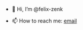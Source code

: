 - 👋 Hi, I’m @felix-zenk
<!--- - 👀 I’m interested in ...              --->
<!--- - 🌱 I’m currently learning ...         --->
<!--- - 💞️ I’m looking to collaborate on ...  --->
- 📫 How to reach me: [email](mailto:felix.zenk@web.de)

<!---
felix-zenk/felix-zenk is a ✨ special ✨ repository because its `README.md` (this file) appears on your GitHub profile.
You can click the Preview link to take a look at your changes.
--->
